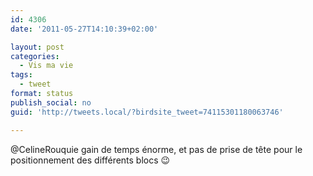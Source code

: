 ```yaml
---
id: 4306
date: '2011-05-27T14:10:39+02:00'

layout: post
categories:
  - Vis ma vie
tags:
  - tweet
format: status
publish_social: no
guid: 'http://tweets.local/?birdsite_tweet=74115301180063746'

---
```


@CelineRouquie gain de temps énorme, et pas de prise de tête pour le positionnement des différents blocs 😉